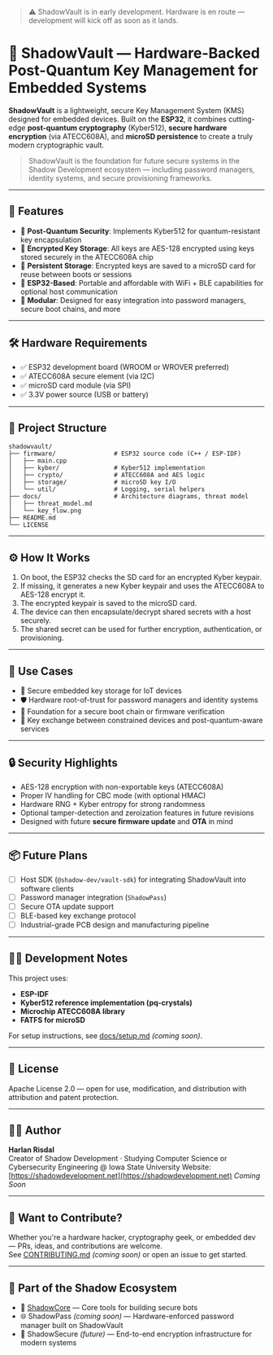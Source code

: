 > ⚠️ ShadowVault is in early development. Hardware is en route — development will kick off as soon as it lands.


# 🔐 ShadowVault — Hardware-Backed Post-Quantum Key Management for Embedded Systems

**ShadowVault** is a lightweight, secure Key Management System (KMS) designed for embedded devices. Built on the **ESP32**, it combines cutting-edge **post-quantum cryptography** (Kyber512), **secure hardware encryption** (via ATECC608A), and **microSD persistence** to create a truly modern cryptographic vault.

> ShadowVault is the foundation for future secure systems in the Shadow Development ecosystem — including password managers, identity systems, and secure provisioning frameworks.

---

## 🚀 Features

- 🔐 **Post-Quantum Security**: Implements Kyber512 for quantum-resistant key encapsulation
- 🔏 **Encrypted Key Storage**: All keys are AES-128 encrypted using keys stored securely in the ATECC608A chip
- 💾 **Persistent Storage**: Encrypted keys are saved to a microSD card for reuse between boots or sessions
- 📡 **ESP32-Based**: Portable and affordable with WiFi + BLE capabilities for optional host communication
- 🧠 **Modular**: Designed for easy integration into password managers, secure boot chains, and more

---

## 🛠 Hardware Requirements

- ✅ ESP32 development board (WROOM or WROVER preferred)
- ✅ ATECC608A secure element (via I2C)
- ✅ microSD card module (via SPI)
- ✅ 3.3V power source (USB or battery)

---

## 📂 Project Structure

```
shadowvault/
├── firmware/                # ESP32 source code (C++ / ESP-IDF)
│   ├── main.cpp
│   ├── kyber/               # Kyber512 implementation
│   ├── crypto/              # ATECC608A and AES logic
│   ├── storage/             # microSD key I/O
│   └── util/                # Logging, serial helpers
├── docs/                    # Architecture diagrams, threat model
│   ├── threat_model.md
│   └── key_flow.png
├── README.md
└── LICENSE
```

---

## ⚙️ How It Works

1. On boot, the ESP32 checks the SD card for an encrypted Kyber keypair.
2. If missing, it generates a new Kyber keypair and uses the ATECC608A to AES-128 encrypt it.
3. The encrypted keypair is saved to the microSD card.
4. The device can then encapsulate/decrypt shared secrets with a host securely.
5. The shared secret can be used for further encryption, authentication, or provisioning.

---

## 🧪 Use Cases

- 🧠 Secure embedded key storage for IoT devices
- 🛡️ Hardware root-of-trust for password managers and identity systems
- 🔐 Foundation for a secure boot chain or firmware verification
- 🔑 Key exchange between constrained devices and post-quantum-aware services

---

## 🔒 Security Highlights

- AES-128 encryption with non-exportable keys (ATECC608A)
- Proper IV handling for CBC mode (with optional HMAC)
- Hardware RNG + Kyber entropy for strong randomness
- Optional tamper-detection and zeroization features in future revisions
- Designed with future **secure firmware update** and **OTA** in mind

---

## 📦 Future Plans

- [ ] Host SDK (`@shadow-dev/vault-sdk`) for integrating ShadowVault into software clients
- [ ] Password manager integration (`ShadowPass`)
- [ ] Secure OTA update support
- [ ] BLE-based key exchange protocol
- [ ] Industrial-grade PCB design and manufacturing pipeline

---

## 🧑‍💻 Development Notes

This project uses:
- **ESP-IDF**
- **Kyber512 reference implementation (pq-crystals)**
- **Microchip ATECC608A library**
- **FATFS for microSD**

For setup instructions, see [docs/setup.md](docs/setup.md) *(coming soon)*.

---

## 📄 License

Apache License 2.0 — open for use, modification, and distribution with attribution and patent protection.

---

## 👨‍💻 Author

**Harlan Risdal**  
Creator of Shadow Development · Studying Computer Science or Cybersecurity Engineering @ Iowa State University
Website: [https://shadowdevelopment.net](https://shadowdevelopment.net) *Coming Soon*

---

## 🧠 Want to Contribute?

Whether you're a hardware hacker, cryptography geek, or embedded dev — PRs, ideas, and contributions are welcome.  
See [CONTRIBUTING.md](CONTRIBUTING.md) *(coming soon)* or open an issue to get started.

---

## 🔗 Part of the Shadow Ecosystem

- 🧱 [ShadowCore](https://github.com/shadowdevelopment/shadowcore) — Core tools for building secure bots
- 🌐 ShadowPass *(coming soon)* — Hardware-enforced password manager built on ShadowVault
- 🔐 ShadowSecure *(future)* — End-to-end encryption infrastructure for modern systems
